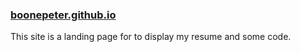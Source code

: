 ### [boonepeter.github.io](https://boonepeter.github.io)

This site is a landing page for to display my resume and some code. 


